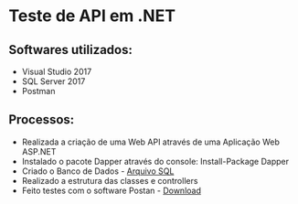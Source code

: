 # Teste de API em .NET

## Softwares utilizados:

* Visual Studio 2017
* SQL Server 2017
* Postman

## Processos:

* Realizada a criação de uma Web API através de uma Aplicação Web ASP.NET
* Instalado o pacote Dapper através do console: Install-Package Dapper
* Criado o Banco de Dados - [Arquivo SQL](https://github.com/wesleyornellas/WebAPI/blob/master/SQLQuery-WebAPI.sql/)
* Realizado a estrutura das classes e controllers
* Feito testes com o software Postan - [Download](https://www.getpostman.com/)
